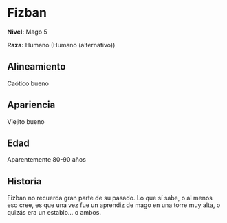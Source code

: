 # Fizban

**Nivel:** Mago 5

**Raza:** Humano (Humano (alternativo))

## Alineamiento
Caótico bueno

## Apariencia
Viejito bueno

## Edad
Aparentemente 80-90 años

## Historia
Fizban no recuerda gran parte de su pasado. Lo que sí sabe, o al menos eso cree, es que una vez fue un aprendiz de mago en una torre muy alta, o quizás era un establo... o ambos.

